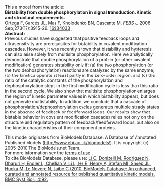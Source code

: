 

This a model from the article:  
**Bistability from double phosphorylation in signal transduction. Kinetic and structural requirements.**   
Ortega F, Garcés JL, Mas F, Kholodenko BN, Cascante M. _FEBS J._ 2006
Sep;273(17):3915-26. [16934033](http://www.ncbi.nlm.nih.gov/pubmed/16934033) ,  
**Abstract:**   
Previous studies have suggested that positive feedback loops and
ultrasensitivity are prerequisites for bistability in covalent modification
cascades. However, it was recently shown that bistability and hysteresis can
also arise solely from multisite phosphorylation. Here we analytically
demonstrate that double phosphorylation of a protein (or other covalent
modification) generates bistability only if: (a) the two phosphorylation (or
the two dephosphorylation) reactions are catalyzed by the same enzyme; (b) the
kinetics operate at least partly in the zero-order region; and (c) the ratio
of the catalytic constants of the phosphorylation and dephosphorylation steps
in the first modification cycle is less than this ratio in the second cycle.
We also show that multisite phosphorylation enlarges the region of kinetic
parameter values in which bistability appears, but does not generate
multistability. In addition, we conclude that a cascade of
phosphorylation/dephosphorylation cycles generates multiple steady states in
the absence of feedback or feedforward loops. Our results show that bistable
behavior in covalent modification cascades relies not only on the structure
and regulatory pattern of feedback/feedforward loops, but also on the kinetic
characteristics of their component proteins.

This model originates from BioModels Database: A Database of Annotated
Published Models (http://www.ebi.ac.uk/biomodels/). It is copyright (c)
2005-2010 The BioModels.net Team.  
For more information see the [terms of
use](http://www.ebi.ac.uk/biomodels/legal.html) .  
To cite BioModels Database, please use: [Li C, Donizelli M, Rodriguez N,
Dharuri H, Endler L, Chelliah V, Li L, He E, Henry A, Stefan MI, Snoep JL,
Hucka M, Le Novère N, Laibe C (2010) BioModels Database: An enhanced, curated
and annotated resource for published quantitative kinetic models. BMC Syst
Biol., 4:92.](http://www.ncbi.nlm.nih.gov/pubmed/20587024)

